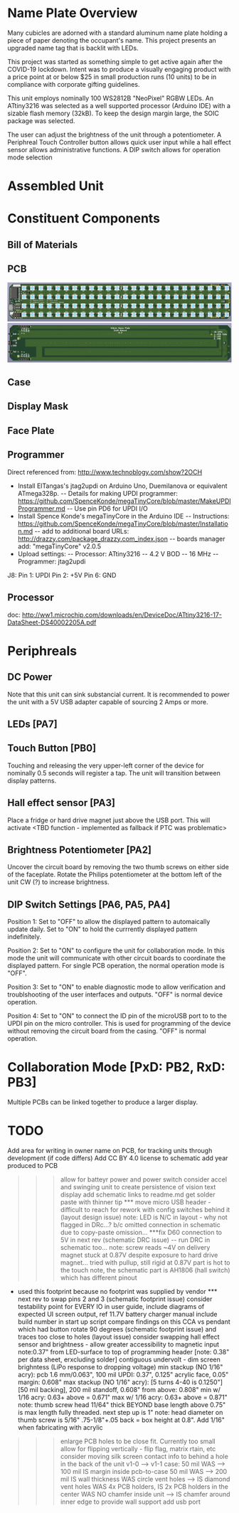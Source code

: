 # Name Plate Overview

Many cubicles are adorned with a standard aluminum name plate holding a piece of paper denoting the occupant's name.  This project presents an upgraded name tag that is backlit with LEDs.

This project was started as something simple to get active again after the COVID-19 lockdown.  Intent was to produce a visually engaging product with a price point at or below $25 in small production runs (10 units) to be in compliance with corporate gifting guidelines.

This unit employs nominally 100 WS2812B "NeoPixel" RGBW LEDs.  An ATtiny3216 was selected as a well supported processor (Arduino IDE) with a sizable flash memory (32kB).  To keep the design margin large, the SOIC package was selected.

The user can adjust the brightness of the unit through a potentiometer.  A Periphreal Touch Controller button allows quick user input while a hall effect sensor allows administrative functions.  A DIP switch allows for operation mode selection

# Assembled Unit



# Constituent Components

## Bill of Materials



## PCB

![CCA Front](https://github.com/scottalmond/NamePlate/blob/master/pcb/v1-0/cca_front.png)
![CCA Back](https://github.com/scottalmond/NamePlate/blob/master/pcb/v1-0/cca_back.png)

## Case

## Display Mask

## Face Plate

## Programmer

Direct referenced from: http://www.technoblogy.com/show?2OCH

- Install ElTangas's jtag2updi on Arduino Uno, Duemilanova or equivalent ATmega328p.  -- Details for making UPDI programmer: https://github.com/SpenceKonde/megaTinyCore/blob/master/MakeUPDIProgrammer.md
-- Use pin PD6 for UPDI I/O
- Install Spence Konde's megaTinyCore in the Arduino IDE
-- Instructions: https://github.com/SpenceKonde/megaTinyCore/blob/master/Installation.md
-- add to additional board URLs: http://drazzy.com/package_drazzy.com_index.json
-- boards manager add: "megaTinyCore" v2.0.5
- Upload settings:
-- Processor: ATtiny3216
-- 4.2 V BOD
-- 16 MHz
-- Programmer: jtag2updi

J8:
Pin 1: UPDI
Pin 2: +5V
Pin 6: GND

## Processor

doc: http://ww1.microchip.com/downloads/en/DeviceDoc/ATtiny3216-17-DataSheet-DS40002205A.pdf

# Periphreals

## DC Power

Note that this unit can sink substancial current.  It is recommended to power the unit with a 5V USB adapter capable of sourcing 2 Amps or more.

## LEDs [PA7]



## Touch Button [PB0]

Touching and releasing the very upper-left corner of the device for nominally 0.5 seconds will register a tap.  The unit will transition  between display patterns.

## Hall effect sensor [PA3]

Place a fridge or hard drive magnet just above the USB port.  This will activate <TBD function - implemented as fallback if PTC was problematic>

## Brightness Potentiometer [PA2]

Uncover the circuit board by removing the two thumb screws on either side of the faceplate.  Rotate the Philips potentiometer at the bottom left of the unit CW (?) to increase brightness.

## DIP Switch Settings [PA6, PA5, PA4]

Position 1:
Set to "OFF" to allow the displayed pattern to automaically update daily.  Set to "ON" to hold the currrently displayed pattern indefinitely.

Position 2:
Set to "ON" to configure the unit for collaboration mode.  In this mode the unit will communicate with other circuit boards to coordinate the displayed pattern.  For single PCB operation, the normal operation mode is "OFF".

Position 3:
Set to "ON" to enable diagnostic mode to allow verification and troublshooting of the user interfaces and outputs.  "OFF" is normal device operation.

Position 4:
Set to "ON" to connect the ID pin of the microUSB port to to the UPDI pin on the micro controller.  This is used for programming of the device without removing the circuit board from the casing.  "OFF" is normal operation.

# Collaboration Mode [PxD: PB2, RxD: PB3]

Multiple PCBs can be linked together to produce a larger display.  
<TBR>

# TODO

Add area for writing in owner name on PCB, for tracking units through development (if code differs)
Add CC BY 4.0 license to schematic
add year produced to PCB
>>> allow for batteyr power and power switch
>>> consider accel and swinging unit to create persistence of vision text display
add schematic links to readme.md
get solder paste with thinner tip
*** move micro USB header - difficult to reach for rework with config switches behind it (layout design issue)
note: LED is N/C in layout - why not flagged in DRc...?
b/c omitted connection in schematic due to copy-paste omission...
***fix D60 connection to 5V in next rev (schematic DRC issue)
-- run DRC in schematic too...
note: screw reads ~4V on delivery
magnet stuck at 0.87V despite exposure to hard drive magnet...
tried with pullup, still rigid at 0.87V
part is hot to the touch
note, the schematic part is AH1806 (hall switch) which has different pinout
- used this footprint because no footprint was supplied by vendor
*** next rev to swap pins 2 and 3 (schematic footprint issue)
consider testability point for EVERY IO
in user guide, include diagrams of expected UI screen output, ref 11.7V battery charger manual
include build number in start up script
compare findings on this CCA vs pendant which had button rotate 90 degrees (schematic footprint issue) and traces too close to holes (layout issue)
consider swapping hall effect sensor and brightness - allow greater accessibility to magnetic input
note:0.37" from LED-surface to top of programming header [note: 0.38" per data sheet, erxcluding solder]
contiguous undervolt - dim screen brighntess (LiPo response to dropping voltage)
min stackup (NO 1/16" acry): pcb 1.6 mm/0.063", 100 mil UPDI: 0.37", 0.125" acrylic face, 0.05" margin: 0.608"
max stackup (NO 1/16" acry): [5 turns 4-40 is 0.1250"] [50 mil backing], 200 mil standoff, 0.608" from above: 0.808"
min w/ 1/16 acry: 0.63+ above = 0.671"
max w/ 1/16 acry: 0.63+ above = 0.871"
note: thumb screw head 11/64" thick BEYOND base length above
0.75" is max length fully threaded.  next step up is 1"
note: head diameter on thumb screw is 5/16"
.75-1/8"+.05 back = 
box height at 0.8".  Add 1/16" when fabricating with acrylic
>>> enlarge PCB holes to be close fit.  Currently too small
allow for flipping vertically - flip flag, matrix rtain, etc
>>> consider moving silk screen contact info to behind a hole in the back of the unit
v1-0 --> v1-1 case:
50 mil WAS --> 100 mil IS margin inside pcb-to-case
50 mil WAS --> 200 mil IS wall thickness
WAS circle vent holes --> IS diamond vent holes
WAS 4x PCB holders, IS 2x PCB holders in the center
WAS NO chamfer inside unit --> IS chamfer around inner edge to provide wall support
add usb port